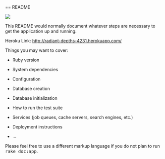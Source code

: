 == README

![](https://travis-ci.org/mfvico/gCamp.svg)

This README would normally document whatever steps are necessary to get the
application up and running.

Heroku Link: http://radiant-depths-4231.herokuapp.com/

Things you may want to cover:

* Ruby version

* System dependencies

* Configuration

* Database creation

* Database initialization

* How to run the test suite

* Services (job queues, cache servers, search engines, etc.)

* Deployment instructions

* ...


Please feel free to use a different markup language if you do not plan to run
<tt>rake doc:app</tt>.
